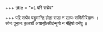 +++
title = "०६ परि सद्मेव"

+++
परि॒ सद्मे॑व पशु॒मान्ति॒ होता॒ राजा॒ न स॒त्यः समि॑तीरिया॒नः ।  
सोमः॑ पुना॒नः क॒लशाँ॑ अयासी॒त्सीद॑न्मृ॒गो न म॑हि॒षो वने॑षु ॥